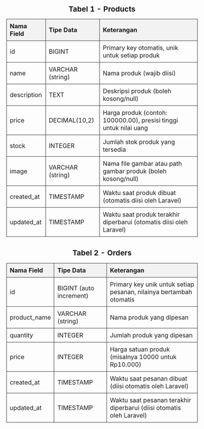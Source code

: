 <!DOCTYPE html>
<html lang="id">
<head>
  <meta charset="UTF-8">
  <title>Tabel Produk dan Pesanan - TokoCepat</title>
  <style>
    table {
      width: 100%;
      border-collapse: collapse;
      margin-bottom: 30px;
    }
    th, td {
      border: 1px solid #333;
      padding: 8px;
      text-align: left;
    }
    th {
      background-color: #f2f2f2;
    }
    caption {
      font-weight: bold;
      margin-bottom: 10px;
      font-size: 1.2em;
    }
  </style>
</head>
<body>

  <table>
    <caption>Tabel 1 - Products</caption>
    <thead>
      <tr>
        <th>Nama Field</th>
        <th>Tipe Data</th>
        <th>Keterangan</th>
      </tr>
    </thead>
    <tbody>
      <tr><td>id</td><td>BIGINT</td><td>Primary key otomatis, unik untuk setiap produk</td></tr>
      <tr><td>name</td><td>VARCHAR (string)</td><td>Nama produk (wajib diisi)</td></tr>
      <tr><td>description</td><td>TEXT</td><td>Deskripsi produk (boleh kosong/null)</td></tr>
      <tr><td>price</td><td>DECIMAL(10,2)</td><td>Harga produk (contoh: 100000.00), presisi tinggi untuk nilai uang</td></tr>
      <tr><td>stock</td><td>INTEGER</td><td>Jumlah stok produk yang tersedia</td></tr>
      <tr><td>image</td><td>VARCHAR (string)</td><td>Nama file gambar atau path gambar produk (boleh kosong/null)</td></tr>
      <tr><td>created_at</td><td>TIMESTAMP</td><td>Waktu saat produk dibuat (otomatis diisi oleh Laravel)</td></tr>
      <tr><td>updated_at</td><td>TIMESTAMP</td><td>Waktu saat produk terakhir diperbarui (otomatis diisi oleh Laravel)</td></tr>
    </tbody>
  </table>

  <table>
    <caption>Tabel 2 - Orders</caption>
    <thead>
      <tr>
        <th>Nama Field</th>
        <th>Tipe Data</th>
        <th>Keterangan</th>
      </tr>
    </thead>
    <tbody>
      <tr><td>id</td><td>BIGINT (auto increment)</td><td>Primary key unik untuk setiap pesanan, nilainya bertambah otomatis</td></tr>
      <tr><td>product_name</td><td>VARCHAR (string)</td><td>Nama produk yang dipesan</td></tr>
      <tr><td>quantity</td><td>INTEGER</td><td>Jumlah produk yang dipesan</td></tr>
      <tr><td>price</td><td>INTEGER</td><td>Harga satuan produk (misalnya 10000 untuk Rp10.000)</td></tr>
      <tr><td>created_at</td><td>TIMESTAMP</td><td>Waktu saat pesanan dibuat (diisi otomatis oleh Laravel)</td></tr>
      <tr><td>updated_at</td><td>TIMESTAMP</td><td>Waktu saat pesanan terakhir diperbarui (diisi otomatis oleh Laravel)</td></tr>
    </tbody>
  </table>

</body>
</html>
